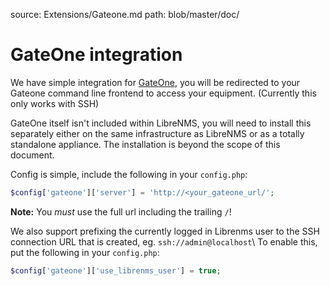 source: Extensions/Gateone.md
path: blob/master/doc/

# GateOne integration

We have simple integration for
[GateOne](https://github.com/liftoff/GateOne), you will be redirected
to your Gateone command line frontend to access your
equipment. (Currently this only works with SSH)

GateOne itself isn't included within LibreNMS, you will need to
install this separately either on the same infrastructure as LibreNMS
or as a totally  standalone appliance. The installation is beyond the
scope of this document.

Config is simple, include the following in your `config.php`:

```php
$config['gateone']['server'] = 'http://<your_gateone_url/';
```

**Note:** You *must* use the full url including the trailing `/`!

We also support prefixing the currently logged in Librenms user to the
SSH connection URL that is created, eg. `ssh://admin@localhost`\ To
enable this, put the following in your `config.php`:

```php
$config['gateone']['use_librenms_user'] = true;
```
